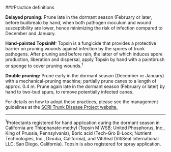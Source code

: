 ###Practice definitions

**Delayed pruning:** Prune late in the dormant season (February or later, before budbreak) by hand, when both pathogen inoculum and wound susceptibility are lower, hence minimizing the risk of infection compared to December and January. 

**Hand-painted TopsinM:** Topsin is a fungicide that provides a protective barrier on pruning wounds against infection by the spores of trunk pathogens. After pruning and before rain, the latter of which induces spore production, liberation and dispersal, apply Topsin by hand with a paintbrush or sponge to cover pruning wounds.<sup>1</sup>  

**Double pruning:** Prune early in the dormant season (December or January) with a mechanical-pruning machine; partially prune canes to a length of approx. 0.4 m. Prune again late in the dormant season (February or later) by hand to two-bud spurs, to remove potentially infected canes. 

For details on how to adopt these practices, please see the management guidelines at the <a href="http://treeandvinetrunkdiseases.org/trunk-disease-management-in-california-preventative-practices-in-young-vineyards-post-infection-practices-in-mature-vineyards" target="_top">SCRI Trunk Disease Project website.</a>  

<hr />

<sup>1</sup>Protectants registered for hand application during the dormant season in California are Thiophanate-methyl (Topsin M WSB; United Phosphorus, Inc., King of Prussia, Pennsylvania), Boric acid (Tech-Gro B-Lock; Nutrient Technologies, Inc., Dinuba, California), and VitiSeal (VitiSeal International LLC, San Diego, California).  Topsin is also registered for spray application.

